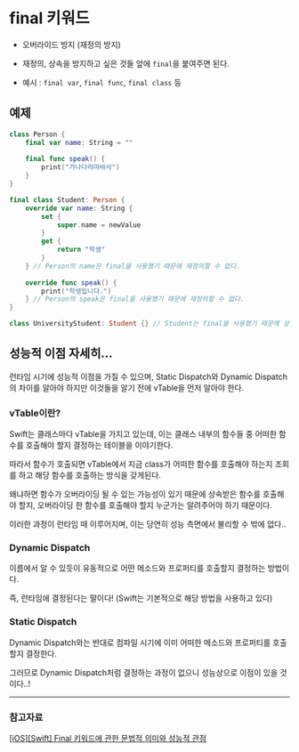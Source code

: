 # final 키워드

- 오버라이드 방지 (재정의 방지)

- 재정의, 상속을 방지하고 싶은 것들 앞에 `final`을 붙여주면 된다.

- 예시 : `final var`, `final func`, `final class` 등


## 예제

```swift
class Person {
    final var name: String = ""
    
    final func speak() {
        print("가나다라마바사")
    }
}

final class Student: Person {
    override var name: String {
        set {
            super.name = newValue
        }
        get {
            return "학생"
        }
    } // Person의 name은 final을 사용했기 때문에 재정의할 수 없다.
    
    override func speak() {
        print("학생입니다.")
    } // Person의 speak은 final을 사용했기 때문에 재정의할 수 없다.
}

class UniversityStudent: Student {} // Student는 final을 사용했기 때문에 상속받을 수 없다.
```

## 성능적 이점 자세히...

런타임 시기에 성능적 이점을 가질 수 있으며, Static Dispatch와 Dynamic Dispatch의 차이를 알아야 하지만 이것들을 알기 전에 vTable을 먼저 알아야 한다.

### vTable이란?

Swift는 클래스마다 vTable을 가지고 있는데, 이는 클래스 내부의 함수들 중 어떠한 함수를 호출해야 할지 결정하는 테이블을 이야기한다.

따라서 함수가 호출되면 vTable에서 지금 class가 어떠한 함수를 호출해야 하는지 조회를 하고 해당 함수를 호출하는 방식을 갖게된다.

왜냐하면 함수가 오버라이딩 될 수 있는 가능성이 있기 때문에 상속받은 함수를 호출해야 할지, 오버라이딩 한 함수를 호출해야 할지 누군가는 알려주어야 하기 때문이다.

이러한 과정이 런타임 때 이루어지며, 이는 당연히 성능 측면에서 불리할 수 밖에 없다..
 
### Dynamic Dispatch

이름에서 알 수 있듯이 유동적으로 어떤 메소드와 프로퍼티를 호출할지 결정하는 방법이다. 

즉, 런타임에 결정된다는 말이다! (Swift는 기본적으로 해당 방법을 사용하고 있다)

### Static Dispatch

Dynamic Dispatch와는 반대로 컴파일 시기에 이미 어떠한 메소드와 프로퍼티를 호출할지 결정한다.

그러므로 Dynamic Dispatch처럼 결정하는 과정이 없으니 성능상으로 이점이 있을 것이다..!

---

### 참고자료

[[iOS][Swift] Final 키워드에 관한 문법적 의미와 성능적 관점](https://itllbegone.tistory.com/10)